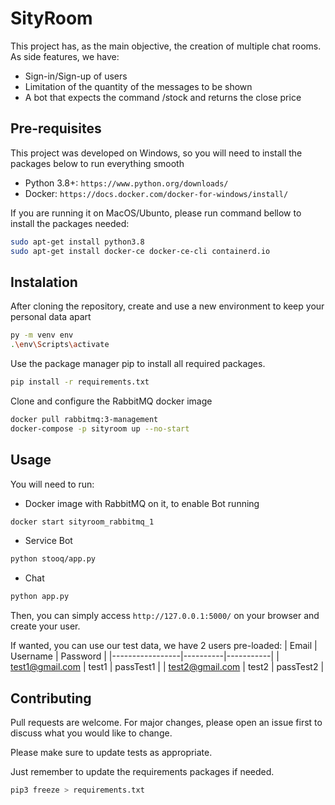 # SityRoom

This project has, as the main objective, the creation of multiple chat rooms. As side features, we have:

- Sign-in/Sign-up of users
- Limitation of the quantity of the messages to be shown
- A bot that expects the command /stock and returns the close price

## Pre-requisites

This project was developed on Windows, so you will need to install the packages below to run everything smooth
- Python 3.8+: `https://www.python.org/downloads/`
- Docker: `https://docs.docker.com/docker-for-windows/install/` 

If you are running it on MacOS/Ubunto, please run command bellow to install the packages needed:
```bash
sudo apt-get install python3.8
sudo apt-get install docker-ce docker-ce-cli containerd.io
```

## Instalation

After cloning the repository, create and use a new environment to keep your personal data apart
```bash
py -m venv env
.\env\Scripts\activate
```

Use the package manager pip to install all required packages.
```bash
pip install -r requirements.txt
```

Clone and configure the RabbitMQ docker image 
```bash
docker pull rabbitmq:3-management
docker-compose -p sityroom up --no-start
```
## Usage

You will need to run: 

- Docker image with RabbitMQ on it, to enable Bot running
```bash
docker start sityroom_rabbitmq_1
```
- Service Bot
```bash
python stooq/app.py
```

- Chat
```bash
python app.py
```

Then, you can simply access `http://127.0.0.1:5000/` on your browser and create your user.

If wanted, you can use our test data, we have 2 users pre-loaded:
| Email           | Username | Password  |
|-----------------|----------|-----------|
| test1@gmail.com | test1    | passTest1 |
| test2@gmail.com | test2    | passTest2 |
<br/>

## Contributing

Pull requests are welcome. For major changes, please open an issue first to discuss what you would like to change.

Please make sure to update tests as appropriate.

Just remember to update the requirements packages if needed.
```bash
pip3 freeze > requirements.txt
```